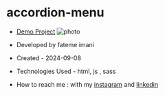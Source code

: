 # accordion-menu
- [Demo Project]( https://fatemeimani8118.github.io/accordion-menu2/)
![photo](https://github.com/user-attachments/assets/4a369610-5cdc-4756-b72d-98b9061d9ca5)
- Developed by fateme imani

- Created - 2024-09-08

- Technologies Used - html, js , sass

- How to reach me : with my [instagram](https://www.instagram.com/fatemeimanii-dev) and [linkedin](https://www.linkedin.com/in/fateme-imani-5370a2221/)
 
